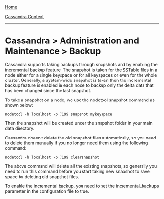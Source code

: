 [Home](../../index.md)

[Cassandra Content](../Cassandra.md)
___

# Cassandra > Administration and Maintenance > Backup


Cassandra supports taking backups through snapshots and by enabling the incremental backup feature. The snapshot is taken for the SSTable files in a node either for a single keyspace or for all keyspaces or even for the whole cluster. Generally, a system-wide snapshot is taken then the incremental backup feature is enabled in each node to backup only the delta data that has been changed since the last snapshot. 


To take a snapshot on a node, we use the nodetool snapshot command as shown below:


````
nodetool -h localhost -p 7199 snapshot mykeyspace
```` 

Then the snapshot will be created under the snapshot folder in your main data directory. 

Cassandra doesn't delete the old snapshot files automatically, so you need to delete them manually if you no longer need them using the following command:

````
nodetool -h localhost -p 7199 clearsnapshot
```` 

The above command will delete all the existing snapshots, so generally you need to run this command before you start taking new snapshot to save space by deleting old snapshot files. 

To enable the incremental backup, you need to set the incremental_backups parameter in the configuration file to true.

